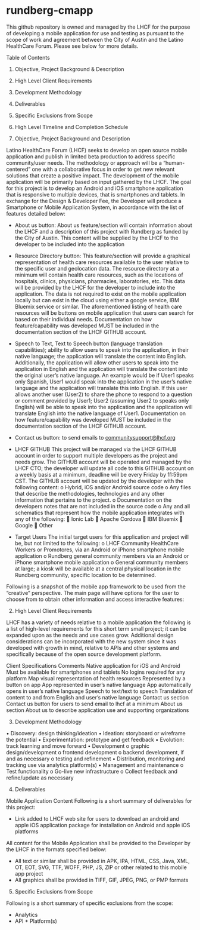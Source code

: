 # rundberg-cmapp
This github repository is owned and managed by the LHCF for the purpose of developing a mobile application for use and testing as pursuant to the scope of work and agreement between the City of Austin and the Latino HealthCare Forum.
Please see below for more details.

Table of Contents

1.	Objective, Project Background & Description
2.	High Level Client Requirements
3.	Development Methodology 
4.	Deliverables
5.	Specific Exclusions from Scope
6.	High Level Timeline and Completion Schedule












1.	Objective, Project Background and Description

Latino HealthCare Forum (LHCF) seeks to develop an open source mobile application and publish in limited beta production to address specific community/user needs. The methodology or approach will be a “human-centered” one with a collaborative focus in order to get new relevant solutions that create a positive impact. The development of the mobile application will be primarily based on input gathered by the LHCF. The goal for this project is to develop an Android and iOS smartphone application that is responsive to multiple devices, that is smartphones and tablets. In exchange for the Design & Developer Fee, the Developer will produce a Smartphone or Mobile Application System, in accordance with the list of features detailed below:

-	About us button: About us feature/section will contain information about the LHCF and a description of this project with Rundberg as funded by the City of Austin. This content will be supplied by the LHCF to the developer to be included into the application

-	Resource Directory button: This feature/section will provide a graphical representation of health care resources available to the user relative to the specific user and geolocation data. 
The resource directory at a minimum will contain health care resources, such as the 
locations of hospitals, clinics, physicians, pharmacies, laboratories, etc. This data will be 
provided by the LHCF for the developer to include into the application. The data is not required to exist on the mobile application locally but can exist in the cloud using either a google service, IBM Bluemix service or similar. The aforementioned listing of health care resources will be buttons on mobile application that users can search for based on their individual needs. Documentation on how feature/capability was developed MUST be included in the documentation section of the LHCF GITHUB account.

-	Speech to Text, Text to Speech button (language translation capabilities); ability to allow users to speak into the application, in their native language; the application will translate the content into English. Additionally, the application will allow other users to speak into the application in English and the application will translate the content into the original user’s native language. An example would be if User1 speaks only Spanish, User1 would speak into the application in the user’s native language and the application will translate this into English. If this user allows another user (User2) to share the phone to respond to a question or comment provided by User1; User2 (assuming User2 to speaks only English) will be able to speak into the application and the application will translate English into the native language of User1. Documentation on how feature/capability was developed MUST be included in the documentation section of the LHCF GITHUB account.

-	Contact us button: to send emails to communitysupport@lhcf.org

-	LHCF GITHUB
This project will be managed via the LHCF GITHUB account in order to support multiple developers as the project and needs grow. The GITHUB account will be operated and managed by the LHCF CTO; the developer will update all code to this GITHUB account on a weekly basis at a minimum, deadline will be every Friday by 11:59pm CST. The GITHUB account will be updated by the developer with the following content:
o	Hybrid, iOS and/or Android source code
o	Any files that describe the methodologies, technologies and any other information that pertains to the project.
o	Documentation on the developers notes that are not included in the source code
o	Any and all schematics that represent how the mobile application integrates with any of the following:
	Ionic Lab
	Apache Cordova
	IBM Bluemix
	Google
	Other

-	Target Users
The initial target users for this application and project will be, but not limited to the following:
o	LHCF Community HealthCare Workers or Promotores, via an Android or iPhone smartphone mobile application
o	Rundberg general community members via an Android or iPhone smartphone mobile application
o	General community members at large; a kiosk will be available at a central physical location in the Rundberg community, specific location to be determined.

Following is a snapshot of the mobile app framework to be used from the “creative” perspective. The main page will have options for the user to choose from to obtain other information and access interactive features:


2.	High Level Client Requirements

LHCF has a variety of needs relative to a mobile application the following is a list of high-level requirements for this short term small project; it can be expanded upon as the needs and use cases grow. Additional design considerations can be incorporated with the new system since it was developed with growth in mind, relative to APIs and other systems and specifically because of the open source development platform.

Client Specifications	Comments
Native application for iOS and Android	Must be available for smartphones and tablets
No logins required for any platform	
Map visual representation of health resources	Represented by a button on app
App represented in user’s native language	App automatically opens in user’s native language
Speech to text/text to speech	Translation of content to and from English and user’s native language
Contact us section	Contact us button for users to send email to lhcf at a minimum
About us section	About us to describe application use and supporting organizations
	

3.	Development Methodology

•	Discovery:		design thinking/ideation
•	Ideation:		storyboard or wireframe the potential
•	Experimentation:	prototype and get feedback
•	Evolution:		track learning and move forward
•	Development
o	graphic design/development
o	frontend development
o	backend development, if and as necessary
o	testing and refinement
•	Distribution, monitoring and tracking use via analytics platform(s)
•	Management and maintenance
o	Test functionality
o	Go-live new infrastructure
o	Collect feedback and refine/update as necessary


4.	Deliverables

Mobile Application Content
Following is a short summary of deliverables for this project:
-	Link added to LHCF web site for users to download an android and apple iOS application package for installation on Android and apple iOS platforms

All content for the Mobile Application shall be provided to the Developer by the LHCF in the formats specified below: 
-	All text or similar shall be provided in APK, IPA, HTML, CSS, Java, XML, OT, EOT, SVG, TTF, WOFF, PHP, JS, ZIP or other related to this mobile app project
-	All graphics shall be provided in TIFF, GIF, JPEG, PNG, or PMP formats

5.	Specific Exclusions from Scope

Following is a short summary of specific exclusions from the scope:
-	Analytics 
-	API + Platform(s)
